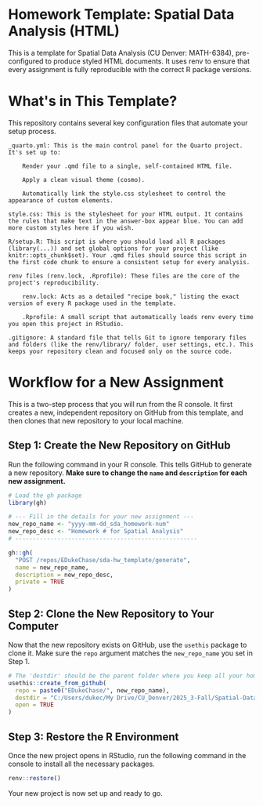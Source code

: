 # Homework Template: Spatial Data Analysis (HTML)

This is a template for Spatial Data Analysis (CU Denver: MATH-6384), pre-configured to produce styled HTML documents. It uses renv to ensure that every assignment is fully reproducible with the correct R package versions.


# What's in This Template?

This repository contains several key configuration files that automate your setup process.

    _quarto.yml: This is the main control panel for the Quarto project. It's set up to:

        Render your .qmd file to a single, self-contained HTML file.

        Apply a clean visual theme (cosmo).

        Automatically link the style.css stylesheet to control the appearance of custom elements.

    style.css: This is the stylesheet for your HTML output. It contains the rules that make text in the answer-box appear blue. You can add more custom styles here if you wish.

    R/setup.R: This script is where you should load all R packages (library(...)) and set global options for your project (like knitr::opts_chunk$set). Your .qmd files should source this script in the first code chunk to ensure a consistent setup for every analysis.

    renv files (renv.lock, .Rprofile): These files are the core of the project's reproducibility.

        renv.lock: Acts as a detailed "recipe book," listing the exact version of every R package used in the template.

        .Rprofile: A small script that automatically loads renv every time you open this project in RStudio.

    .gitignore: A standard file that tells Git to ignore temporary files and folders (like the renv/library/ folder, user settings, etc.). This keeps your repository clean and focused only on the source code.

# Workflow for a New Assignment

This is a two-step process that you will run from the R console. It first creates a new, independent repository on GitHub from this template, and then clones that new repository to your local machine.

## Step 1: Create the New Repository on GitHub

Run the following command in your R console. This tells GitHub to generate a new repository. **Make sure to change the `name` and `description` for each new assignment.**

```r
# Load the gh package
library(gh)

# --- Fill in the details for your new assignment ---
new_repo_name <- "yyyy-mm-dd_sda_homework-num"
new_repo_desc <- "Homework # for Spatial Analysis"
# ----------------------------------------------------

gh::gh(
  "POST /repos/EDukeChase/sda-hw_template/generate",
  name = new_repo_name,
  description = new_repo_desc,
  private = TRUE
)
```

## Step 2: Clone the New Repository to Your Computer

Now that the new repository exists on GitHub, use the `usethis` package to clone it. Make sure the `repo` argument matches the `new_repo_name` you set in Step 1.

```r
# The 'destdir' should be the parent folder where you keep all your homework.
usethis::create_from_github(
  repo = paste0("EDukeChase/", new_repo_name),
  destdir = "C:/Users/dukec/My Drive/CU_Denver/2025_3-Fall/Spatial-Data-Analysis_MATH-6384/homework",
  open = TRUE
)
```

## Step 3: Restore the R Environment

Once the new project opens in RStudio, run the following command in the console to install all the necessary packages.

```r
renv::restore()
```

Your new project is now set up and ready to go.
